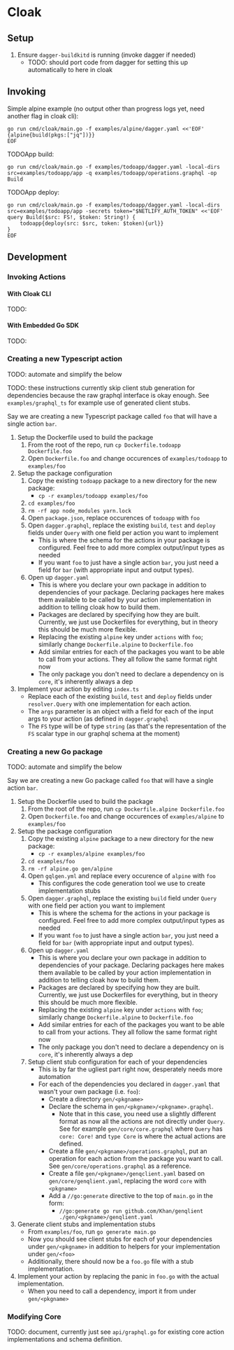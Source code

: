 # Cloak

## Setup

1. Ensure `dagger-buildkitd` is running (invoke dagger if needed)
   - TODO: should port code from dagger for setting this up automatically to here in cloak

## Invoking

Simple alpine example (no output other than progress logs yet, need another flag in cloak cli):

```console
go run cmd/cloak/main.go -f examples/alpine/dagger.yaml <<'EOF'
{alpine{build(pkgs:["jq"])}}
EOF
```

TODOApp build:

```console
go run cmd/cloak/main.go -f examples/todoapp/dagger.yaml -local-dirs src=examples/todoapp/app -q examples/todoapp/operations.graphql -op Build
```

TODOApp deploy:

```console
go run cmd/cloak/main.go -f examples/todoapp/dagger.yaml -local-dirs src=examples/todoapp/app -secrets token="$NETLIFY_AUTH_TOKEN" <<'EOF'
query Build($src: FS!, $token: String!) {
    todoapp{deploy(src: $src, token: $token){url}}
}
EOF
```

## Development

### Invoking Actions

#### With Cloak CLI

TODO:

#### With Embedded Go SDK

TODO:

### Creating a new Typescript action

TODO: automate and simplify the below

TODO: these instructions currently skip client stub generation for dependencies because the raw graphql interface is okay enough. See `examples/graphql_ts` for example use of generated client stubs.

Say we are creating a new Typescript package called `foo` that will have a single action `bar`.

1. Setup the Dockerfile used to build the package
   1. From the root of the repo, run `cp Dockerfile.todoapp Dockerfile.foo`
   1. Open `Dockerfile.foo` and change occurences of `examples/todoapp` to `examples/foo`
1. Setup the package configuration
   1. Copy the existing `todoapp` package to a new directory for the new package:
      - `cp -r examples/todoapp examples/foo`
   1. `cd examples/foo`
   1. `rm -rf app node_modules yarn.lock`
   1. Open `package.json`, replace occurences of `todoapp` with `foo`
   1. Open `dagger.graphql`, replace the existing `build`, `test` and `deploy` fields under `Query` with one field per action you want to implement
      - This is where the schema for the actions in your package is configured. Feel free to add more complex output/input types as needed
      - If you want `foo` to just have a single action `bar`, you just need a field for `bar` (with appropriate input and output types).
   1. Open up `dagger.yaml`
      - This is where you declare your own package in addition to dependencies of your package. Declaring packages here makes them available to be called by your action implementation in addition to telling cloak how to build them.
      - Packages are declared by specifying how they are built. Currently, we just use Dockerfiles for everything, but in theory this should be much more flexible.
      - Replacing the existing `alpine` key under `actions` with `foo`; similarly change `Dockerfile.alpine` to `Dockerfile.foo`
      - Add similar entries for each of the packages you want to be able to call from your actions. They all follow the same format right now
      - The only package you don't need to declare a dependency on is `core`, it's inherently always a dep
1. Implement your action by editing `index.ts`
   - Replace each of the existing `build`, `test` and `deploy` fields under `resolver.Query` with one implementation for each action.
   - The `args` parameter is an object with a field for each of the input args to your action (as defined in `dagger.graphql`
   - The `FS` type will be of type `string` (as that's the representation of the `FS` scalar type in our graphql schema at the moment)

### Creating a new Go package

TODO: automate and simplify the below

Say we are creating a new Go package called `foo` that will have a single action `bar`.

1. Setup the Dockerfile used to build the package
   1. From the root of the repo, run `cp Dockerfile.alpine Dockerfile.foo`
   1. Open `Dockerfile.foo` and change occurences of `examples/alpine` to `examples/foo`
1. Setup the package configuration
   1. Copy the existing `alpine` package to a new directory for the new package:
      - `cp -r examples/alpine examples/foo`
   1. `cd examples/foo`
   1. `rm -rf alpine.go gen/alpine`
   1. Open `gqlgen.yml` and replace every occurence of `alpine` with `foo`
      - This configures the code generation tool we use to create implementation stubs
   1. Open `dagger.graphql`, replace the existing `build` field under `Query` with one field per action you want to implement
      - This is where the schema for the actions in your package is configured. Feel free to add more complex output/input types as needed
      - If you want `foo` to just have a single action `bar`, you just need a field for `bar` (with appropriate input and output types).
   1. Open up `dagger.yaml`
      - This is where you declare your own package in addition to dependencies of your package. Declaring packages here makes them available to be called by your action implementation in addition to telling cloak how to build them.
      - Packages are declared by specifying how they are built. Currently, we just use Dockerfiles for everything, but in theory this should be much more flexible.
      - Replacing the existing `alpine` key under `actions` with `foo`; similarly change `Dockerfile.alpine` to `Dockerfile.foo`
      - Add similar entries for each of the packages you want to be able to call from your actions. They all follow the same format right now
      - The only package you don't need to declare a dependency on is `core`, it's inherently always a dep
   1. Setup client stub configuration for each of your dependencies
      - This is by far the ugliest part right now, desperately needs more automation
      - For each of the dependencies you declared in `dagger.yaml` that wasn't your own package (i.e. `foo`):
        - Create a directory `gen/<pkgname>`
        - Declare the schema in `gen/<pkgname>/<pkgname>.graphql`.
          - Note that in this case, you need use a slightly different format as now all the actions are not directly under `Query`. See for example `gen/core/core.graphql` where `Query` has `core: Core!` and `type Core` is where the actual actions are defined.
        - Create a file `gen/<pkgname>/operations.graphql`, put an operation for each action from the package you want to call. See `gen/core/operations.graphql` as a reference.
        - Create a file `gen/<pkgname>/genqclient.yaml` based on `gen/core/genqlient.yaml`, replacing the word `core` with `<pkgname>`
        - Add a `//go:generate` directive to the top of `main.go` in the form:
          - `//go:generate go run github.com/Khan/genqlient ./gen/<pkgname>/genqlient.yaml`
1. Generate client stubs and implementation stubs
   - From `examples/foo`, run `go generate main.go`
   - Now you should see client stubs for each of your dependencies under `gen/<pkgname>` in addition to helpers for your implementation under `gen/<foo>`
   - Additionally, there should now be a `foo.go` file with a stub implementation.
1. Implement your action by replacing the panic in `foo.go` with the actual implementation.
   - When you need to call a dependency, import it from under `gen/<pkgname>`

### Modifying Core

TODO: document, currently just see `api/graphql.go` for existing core action implementations and schema definition.

